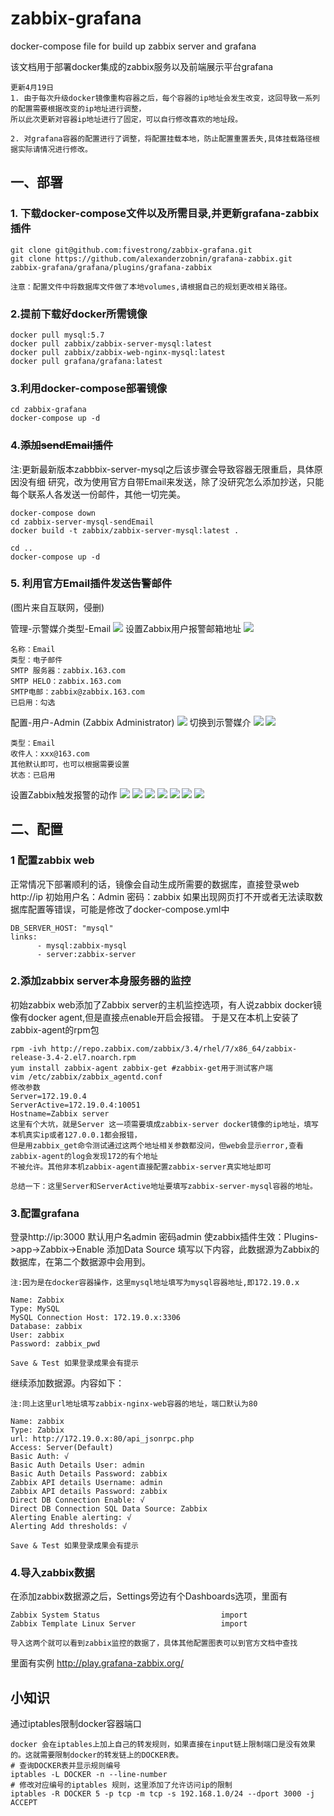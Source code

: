# zabbix-grafana
docker-compose file for build up zabbix server and grafana

该文档用于部署docker集成的zabbix服务以及前端展示平台grafana
```text
更新4月19日
1. 由于每次升级docker镜像重构容器之后，每个容器的ip地址会发生改变，这回导致一系列的配置需要根据改变的ip地址进行调整，
所以此次更新对容器ip地址进行了固定，可以自行修改喜欢的地址段。

2. 对grafana容器的配置进行了调整，将配置挂载本地，防止配置重置丢失,具体挂载路径根据实际请情况进行修改。
```

## 一、部署
### 1. 下载docker-compose文件以及所需目录,并更新grafana-zabbix插件
```
git clone git@github.com:fivestrong/zabbix-grafana.git
git clone https://github.com/alexanderzobnin/grafana-zabbix.git zabbix-grafana/grafana/plugins/grafana-zabbix

注意：配置文件中将数据库文件做了本地volumes,请根据自己的规划更改相关路径。

```
### 2.提前下载好docker所需镜像 
```
docker pull mysql:5.7
docker pull zabbix/zabbix-server-mysql:latest
docker pull zabbix/zabbix-web-nginx-mysql:latest
docker pull grafana/grafana:latest
```
### 3.利用docker-compose部署镜像
```
cd zabbix-grafana
docker-compose up -d
```

### 4.~~添加sendEmail插件~~
注:更新最新版本zabbbix-server-mysql之后该步骤会导致容器无限重启，具体原因没有细
研究，改为使用官方自带Email来发送，除了没研究怎么添加抄送，只能每个联系人各发送一份邮件，其他一切完美。
```
docker-compose down
cd zabbix-server-mysql-sendEmail
docker build -t zabbix/zabbix-server-mysql:latest .

cd ..
docker-compose up -d 
```
### 5. 利用官方Email插件发送告警邮件
(图片来自互联网，侵删)

管理-示警媒介类型-Email
![](https://s1.ax1x.com/2018/07/18/P11FyD.png)
设置Zabbix用户报警邮箱地址
![](https://images2017.cnblogs.com/blog/1096467/201708/1096467-20170831121337421-1164876090.png)
```shell
名称：Email
类型：电子邮件
SMTP 服务器：zabbix.163.com
SMTP HELO：zabbix.163.com
SMTP电邮：zabbix@zabbix.163.com
已启用：勾选
```
配置-用户-Admin (Zabbix Administrator)
![](https://images2017.cnblogs.com/blog/1096467/201708/1096467-20170831123805468-1251886088.png)
切换到示警媒介
![](https://images2017.cnblogs.com/blog/1096467/201708/1096467-20170831123834124-894032562.png)
![](https://images2017.cnblogs.com/blog/1096467/201708/1096467-20170831123919280-1633570748.png)
```shell
类型：Email
收件人：xxx@163.com
其他默认即可，也可以根据需要设置
状态：已启用
```
设置Zabbix触发报警的动作
![](https://images2017.cnblogs.com/blog/1096467/201708/1096467-20170831124150999-1243269059.png)
![](https://images2017.cnblogs.com/blog/1096467/201708/1096467-20170831124612312-1898904334.png)
![](https://images2017.cnblogs.com/blog/1096467/201708/1096467-20170831125258218-1564250658.png)
![](https://images2017.cnblogs.com/blog/1096467/201708/1096467-20170831125329780-1879928416.png)
![](https://images2017.cnblogs.com/blog/1096467/201708/1096467-20170831125347030-1112819673.png)
![](https://images2017.cnblogs.com/blog/1096467/201708/1096467-20170831125403796-1942217419.png)
![](https://images2017.cnblogs.com/blog/1096467/201708/1096467-20170831125551374-1395860935.png)


## 二、配置

### 1 配置zabbix web
正常情况下部署顺利的话，镜像会自动生成所需要的数据库，直接登录web http://ip 初始用户名：Admin 密码：zabbix
如果出现网页打不开或者无法读取数据库配置等错误，可能是修改了docker-compose.yml中
```
DB_SERVER_HOST: "mysql"
links:
      - mysql:zabbix-mysql
      - server:zabbix-server
```
### 2.添加zabbix server本身服务器的监控

初始zabbix web添加了Zabbix server的主机监控选项，有人说zabbix docker镜像有docker agent,但是直接点enable开启会报错。
于是又在本机上安装了zabbix-agent的rpm包
```
rpm -ivh http://repo.zabbix.com/zabbix/3.4/rhel/7/x86_64/zabbix-release-3.4-2.el7.noarch.rpm
yum install zabbix-agent zabbix-get #zabbix-get用于测试客户端
vim /etc/zabbix/zabbix_agentd.conf
修改参数
Server=172.19.0.4
ServerActive=172.19.0.4:10051
Hostname=Zabbix server
这里有个大坑，就是Server 这一项需要填成zabbix-server docker镜像的ip地址，填写本机真实ip或者127.0.0.1都会报错，
但是用zabbix_get命令测试通过这两个地址相关参数都没问，但web会显示error,查看zabbix-agent的log会发现172的有个地址
不被允许。其他非本机zabbix-agent直接配置zabbix-server真实地址即可

总结一下：这里Server和ServerActive地址要填写zabbix-server-mysql容器的地址。
```
### 3.配置grafana
登录http://ip:3000
默认用户名admin 密码admin
使zabbix插件生效：Plugins->app->Zabbix->Enable
添加Data Source
填写以下内容，此数据源为Zabbix的数据库，在第二个数据源中会用到。
```
注:因为是在docker容器操作，这里mysql地址填写为mysql容器地址,即172.19.0.x
```

```
Name: Zabbix
Type: MySQL
MySQL Connection Host: 172.19.0.x:3306
Database: zabbix
User: zabbix
Password: zabbix_pwd

Save & Test 如果登录成果会有提示
```
继续添加数据源。内容如下：
```
注:同上这里url地址填写zabbix-nginx-web容器的地址，端口默认为80
```
```
Name: zabbix
Type: Zabbix
url: http://172.19.0.x:80/api_jsonrpc.php
Access: Server(Default)
Basic Auth: √
Basic Auth Details User: admin
Basic Auth Details Password: zabbix
Zabbix API details Username: admin
Zabbix API details Password: zabbix
Direct DB Connection Enable: √
Direct DB Connection SQL Data Source: Zabbix
Alerting Enable alerting: √
Alerting Add thresholds: √

Save & Test 如果登录成果会有提示
```
### 4.导入zabbix数据
在添加zabbix数据源之后，Settings旁边有个Dashboards选项，里面有
```
Zabbix System Status                           import
Zabbix Template Linux Server                   import

导入这两个就可以看到zabbix监控的数据了，具体其他配置图表可以到官方文档中查找
```
里面有实例
http://play.grafana-zabbix.org/

## 小知识
通过iptables限制docker容器端口
```
docker 会在iptables上加上自己的转发规则，如果直接在input链上限制端口是没有效果的。这就需要限制docker的转发链上的DOCKER表。
# 查询DOCKER表并显示规则编号
iptables -L DOCKER -n --line-number 
# 修改对应编号的iptables 规则，这里添加了允许访问ip的限制
iptables -R DOCKER 5 -p tcp -m tcp -s 192.168.1.0/24 --dport 3000 -j ACCEPT
```

